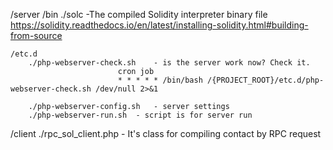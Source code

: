 /server
	/bin
		./solc		-The compiled Solidity interpreter binary file
					https://solidity.readthedocs.io/en/latest/installing-solidity.html#building-from-source

	/etc.d
		./php-webserver-check.sh	- is the server work now? Check it. 
							cron job
							* * * * * /bin/bash /{PROJECT_ROOT}/etc.d/php-webserver-check.sh /dev/null 2>&1
	
		./php-webserver-config.sh	- server settings
		./php-webserver-run.sh	- script is for server run
		
/client
	./rpc_sol_client.php - It's class for compiling contact by RPC request
